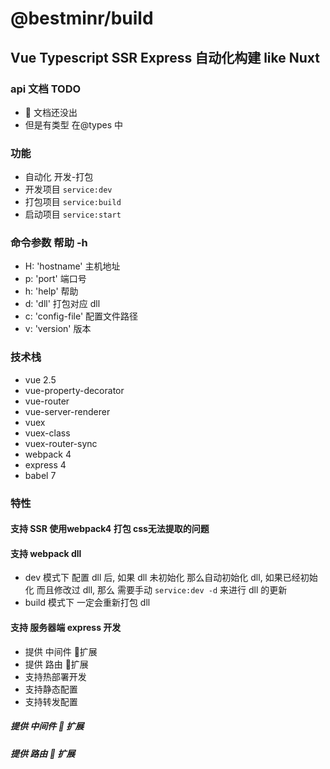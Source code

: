 # @bestminr/build

## Vue Typescript SSR Express 自动化构建 like Nuxt

### api 文档 TODO

-  文档还没出
- 但是有类型 在@types 中

### 功能

- 自动化 开发-打包
- 开发项目 `service:dev`
- 打包项目 `service:build`
- 启动项目 `service:start`

### 命令参数 帮助 -h

- H: 'hostname' 主机地址
- p: 'port' 端口号
- h: 'help' 帮助
- d: 'dll' 打包对应 dll
- c: 'config-file' 配置文件路径
- v: 'version' 版本

### 技术栈

- vue 2.5
- vue-property-decorator
- vue-router
- vue-server-renderer
- vuex
- vuex-class
- vuex-router-sync
- webpack 4
- express 4
- babel 7

### 特性

#### 支持 SSR 使用webpack4 打包 css无法提取的问题

#### 支持 webpack dll

- dev 模式下 配置 dll 后, 如果 dll 未初始化 那么自动初始化 dll, 如果已经初始化 而且修改过 dll, 那么 需要手动 `service:dev -d` 来进行 dll 的更新
- build 模式下 一定会重新打包 dll

#### 支持 服务器端 express 开发

- 提供 中间件 扩展
- 提供 路由 扩展
- 支持热部署开发
- 支持静态配置
- 支持转发配置

##### 提供 中间件  扩展

##### 提供 路由  扩展
